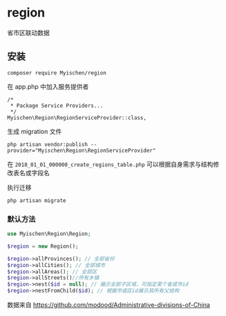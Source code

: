 # region
省市区联动数据

## 安装

`composer require Myischen/region`

在 app.php 中加入服务提供者

```
/*
 * Package Service Providers...
 */
Myischen\Region\RegionServiceProvider::class,
```

生成 migration 文件

`php artisan vendor:publish --provider="Myischen\Region\RegionServiceProvider"`

在 `2018_01_01_000000_create_regions_table.php` 可以根据自身需求与结构修改表名或字段名

执行迁移

`php artisan migrate`

### 默认方法

```php
use Myischen\Region\Region;

$region = new Region();

$region->allProvinces(); // 全部省份
$region->allCities(); // 全部城市
$region->allAreas(); // 全部区
$region->allStreets()//所有乡镇
$region->nest($id = null); // 展示全部子区域，可指定某个省或市id
$region->nestFromChild($id); // 根据市或区id展示其所有父结构
```


数据来自 <https://github.com/modood/Administrative-divisions-of-China>
